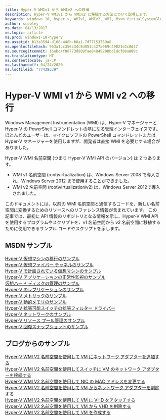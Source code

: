 ```yaml
---
title: Hyper-V WMIv1 から WMIv2 への移植
description: Hyper-V WMIv1 から WMIv2 に移植する方法について説明します。
keywords: windows 10, hyper-v, WMIv1, WMIv2, WMI, Msvm_VirtualSystemGlobalSettingData, root\virtualization
author: scooley
ms.date: 04/13/2017
ms.topic: article
ms.prod: windows-10-hyperv
ms.assetid: b13a3594-d168-448b-b0a1-7d77153759a8
ms.openlocfilehash: 963a1cc356c34c8d051c427a069c49021e3c0d27
ms.sourcegitcommit: 16ebc4f00773d809fae84845208bd1dcf08a889c
ms.translationtype: HT
ms.contentlocale: ja-JP
ms.lasthandoff: 04/24/2020
ms.locfileid: "77439339"
---
```

# <a name="move-from-hyper-v-wmi-v1-to-wmi-v2"></a>Hyper-V WMI v1 から WMI v2 への移行

Windows Management Instrumentation (WMI) は、Hyper-V マネージャーと Hyper-V の PowerShell コマンドレットの基になる管理インターフェイスです。  ほとんどのユーザーは、マイクロソフトの PowerShell コマンドレットまたは Hyper-V マネージャーを使用しますが、開発者は直接 WMI を必要とする場合がありました。  

Hyper-V WMI 名前空間 (つまり Hyper-V WMI API のバージョン) は 2 つあります。
* WMI v1 名前空間 (root\virtualization) は、Windows Server 2008 で導入され、Windows Server 2012 まで使用することができました。
* WMI v2 名前空間 (root\virtualization\v2) は、Windows Server 2012で導入されました。

このドキュメントには、以前の WMI 名前空間と通信するコードを、新しい名前空間に変換するためのリソースへのリファレンス情報が含まれています。  この記事では、最初に API 情報のリポジトリとなる情報を示し、Hyper-V WMI API を使用するプログラムやスクリプトを、v1 名前空間から v2 名前空間に移植するために使用できるサンプル コードやスクリプトを示します。

## <a name="msdn-samples"></a>MSDN サンプル

[Hyper-V 仮想マシンの移行のサンプル](http://code.msdn.microsoft.com/windowsdesktop/Hyper-V-virtual-machine-aef356ee)  
[Hyper-V 仮想ファイバー チャネルのサンプル](http://code.msdn.microsoft.com/windowsdesktop/Hyper-V-virtual-Fiber-35d27dcd)  
[Hyper-V で計画されている仮想マシンのサンプル](http://code.msdn.microsoft.com/windowsdesktop/Hyper-V-planned-virtual-8c7b7499)  
[Hyper-V アプリケーションの正常性監視のサンプル](http://code.msdn.microsoft.com/windowsdesktop/Hyper-V-application-health-dc0294f2)  
[仮想ハード ディスクの管理のサンプル](http://code.msdn.microsoft.com/windowsdesktop/Virtual-hard-disk-03108ed3)  
[Hyper-V のレプリケーションのサンプル](http://code.msdn.microsoft.com/windowsdesktop/Hyper-V-replication-sample-d2558867)  
[Hyper-V メトリックのサンプル](http://code.msdn.microsoft.com/windowsdesktop/Hyper-V-metrics-sample-2dab2cb1)  
[Hyper-V 動的メモリのサンプル](http://code.msdn.microsoft.com/windowsdesktop/Hyper-V-dynamic-memory-9b0b1d05)  
[Hyper-V 拡張可能スイッチの拡張フィルター ドライバー](http://code.msdn.microsoft.com/windowsdesktop/Hyper-V-Extensible-Virtual-e4b31fbb)  
[Hyper-V ネットワークのサンプル](http://code.msdn.microsoft.com/windowsdesktop/Hyper-V-networking-sample-7c47e6f5)  
[Hyper-V リソース プール管理のサンプル](http://code.msdn.microsoft.com/windowsdesktop/Hyper-V-resource-pool-df906d95)  
[Hyper-V 回復スナップショットのサンプル](http://code.msdn.microsoft.com/windowsdesktop/Hyper-V-recovery-snapshot-ea72320c)  

## <a name="samples-from-blogs"></a>ブログからのサンプル

[Hyper-V WMI V2 名前空間を使用して VM にネットワーク アダプターを追加する](http://blogs.msdn.com/b/taylorb/archive/2013/07/15/adding-a-network-adapter-to-a-vm-using-the-hyper-v-wmi-v2-namespace.aspx)  
[Hyper-V WMI V2 名前空間を使用してスイッチに VM のネットワーク アダプターを接続する](http://blogs.msdn.com/b/taylorb/archive/2013/07/15/connecting-a-vm-network-adapter-to-a-switch-using-the-hyper-v-wmi-v2-namespace.aspx)  
[Hyper-V WMI V2 名前空間を使用して NIC の MAC アドレスを変更する](http://blogs.msdn.com/b/taylorb/archive/2013/08/12/changing-the-mac-address-of-nic-using-the-hyper-v-wmi-v2-namespace.aspx)  
[Hyper-V WMI V2 名前空間を使用して VM からネットワーク アダプターを削除する](http://blogs.msdn.com/b/taylorb/archive/2013/08/12/removing-a-network-adapter-to-a-vm-using-the-hyper-v-wmi-v2-namespace.aspx)  
[Hyper-V WMI V2 名前空間を使用して VM に VHD をアタッチする](http://blogs.msdn.com/b/taylorb/archive/2013/08/12/attaching-a-vhd-to-a-vm-using-the-hyper-v-wmi-v2-namespace.aspx)  
[Hyper-V WMI V2 名前空間を使用して VM から VHD を削除する](http://blogs.msdn.com/b/taylorb/archive/2013/08/12/removing-a-vhd-from-a-vm-using-the-hyper-v-wmi-v2-namespace.aspx)  
[Hyper-V WMI V2 名前空間を使用して VM を作成する](http://blogs.msdn.com/b/virtual_pc_guy/archive/2013/06/20/creating-a-virtual-machine-with-wmi-v2.aspx)

